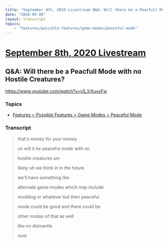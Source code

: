 ```yaml
---
title: "September 8th, 2020 Livestream Q&A: Will there be a Peacfull Mode with no Hostile Creatures?"
date: "2020-09-08"
layout: transcript
topics:
    - "features/possible-features/game-modes/peaceful-mode"
---
```

# [September 8th, 2020 Livestream](../2020-09-08.md)
## Q&A: Will there be a Peacfull Mode with no Hostile Creatures?
https://www.youtube.com/watch?v=yS_1rXuvxFw

### Topics
* [Features > Possible Features > Game Modes > Peaceful Mode](../topics/features/possible-features/game-modes/peaceful-mode.md)

### Transcript

> that's money for your money
>
> uh will it be peaceful mode with no
>
> hostile creatures um
>
> likely uh we think in in the future
>
> we'll have something like
>
> alternate game modes which may include
>
> modding or whatever but then peaceful
>
> mode could be good and there could be
>
> other modes of that as well
>
> like no dismantle
>
> sure
